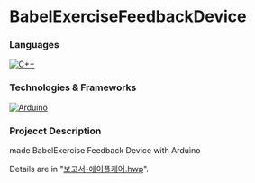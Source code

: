 # BabelExerciseFeedbackDevice

### Languages
[![C++](https://img.shields.io/badge/c++-black?style=for-the-badge&logo=c%2B%2B)](https://github.com/parkgeounyoung/BabelExerciseFeedbackDevice)

### Technologies & Frameworks
[![Arduino](https://img.shields.io/badge/Arduino-black?style=for-the-badge&logo=Arduino)](https://www.arduino.cc/)


### Projecct Description  
made BabelExercise Feedback Device with Arduino
 

Details are in "[보고서-에이플케어.hwp](https://github.com/parkgeounyoung/BabelExerciseFeedbackDevice/blob/main/%EB%B3%B4%EA%B3%A0%EC%84%9C-%EC%97%90%EC%9D%B4%ED%94%8C%EC%BC%80%EC%96%B4.hwp)".

